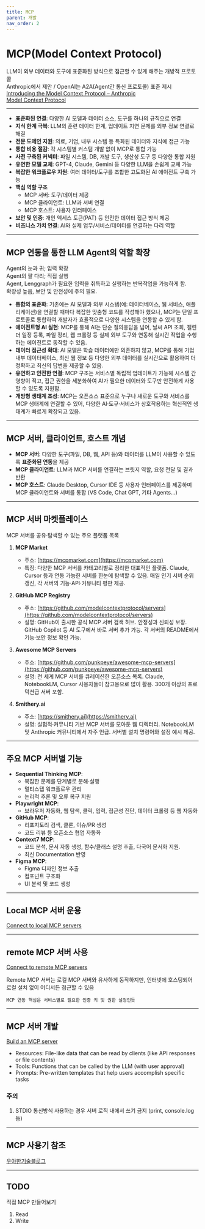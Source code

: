 ```yaml
---
title: MCP
parent: 개발
nav_order: 2
---
```


# MCP(Model Context Protocol)

LLM이 외부 데이터와 도구에 표준화된 방식으로 접근할 수 있게 해주는 개방적 프로토콜  
Anthropic에서 제안 / OpenAI는 A2A(Agent간 통신 프로토콜) 표준 제시  
[Introducing the Model Context Protocol – Anthropic](https://www.anthropic.com/news/model-context-protocol)  
[Model Context Protocol](https://modelcontextprotocol.io/docs/getting-started/intro)  

--- 

- **표준화된 연결**: 다양한 AI 모델과 데이터 소스, 도구를 하나의 규칙으로 연결
- **지식 한계 극복**: LLM의 훈련 데이터 한계, 업데이트 지연 문제를 외부 정보 연결로 해결
- **전문 도메인 지원**: 의료, 기업, 내부 시스템 등 특화된 데이터와 지식에 접근 가능
- **통합 비용 절감**: 각 시스템별 커스텀 개발 없이 MCP로 통합 가능
- **사전 구축된 커넥터**: 파일 시스템, DB, 개발 도구, 생산성 도구 등 다양한 통합 지원
- **유연한 모델 교체**: GPT-4, Claude, Gemini 등 다양한 LLM을 손쉽게 교체 가능
- **복잡한 워크플로우 지원**: 여러 데이터/도구를 조합한 고도화된 AI 에이전트 구축 가능
- **핵심 역할 구조**
  - MCP 서버: 도구/데이터 제공
  - MCP 클라이언트: LLM과 서버 연결
  - MCP 호스트: 사용자 인터페이스
- **보안 및 인증**: 개인 액세스 토큰(PAT) 등 안전한 데이터 접근 방식 제공
- **비즈니스 가치 연결**: AI와 실제 업무/서비스/데이터를 연결하는 다리 역할

---

## MCP 연동을 통한 LLM Agent의 역할 확장

Agent의 눈과 귀; 입력 확장  
Agent의 팔 다리; 직접 실행  
Agent, Lenggraph가 필요한 입력을 취득하고 실행하는 반복작업을 가능하게 함.  
확장성 높음, 보안 및 안전성에 주의 필요.

- **통합의 표준화**: 기존에는 AI 모델과 외부 시스템(예: 데이터베이스, 웹 서비스, 애플리케이션)을 연결할 때마다 복잡한 맞춤형 코드를 작성해야 했으나, MCP는 단일 프로토콜로 통합하여 개발자가 효율적으로 다양한 시스템을 연동할 수 있게 함.
- **에이전트형 AI 실현**: MCP를 통해 AI는 단순 질의응답을 넘어, 날씨 API 조회, 캘린더 일정 등록, 파일 정리, 웹 크롤링 등 실제 외부 도구와 연동해 실시간 작업을 수행하는 에이전트로 동작할 수 있음.
- **데이터 접근성 확대**: AI 모델은 학습 데이터에만 의존하지 않고, MCP를 통해 기업 내부 데이터베이스, 최신 웹 정보 등 다양한 외부 데이터를 실시간으로 활용하여 더 정확하고 최신의 답변을 제공할 수 있음.
- **유연하고 안전한 연결**: MCP 구조는 서비스별 독립적 업데이트가 가능해 시스템 간 영향이 적고, 접근 권한을 세분화하여 AI가 필요한 데이터와 도구만 안전하게 사용할 수 있도록 지원함.
- **개방형 생태계 조성**: MCP는 오픈소스 표준으로 누구나 새로운 도구와 서비스를 MCP 생태계에 연결할 수 있어, 다양한 AI·도구·서비스가 상호작용하는 혁신적인 생태계가 빠르게 확장되고 있음.

---

## MCP 서버, 클라이언트, 호스트 개념

- **MCP 서버**: 다양한 도구(파일, DB, 웹, API 등)와 데이터를 LLM이 사용할 수 있도록 **표준화된 연동**을 제공
- **MCP 클라이언트**: LLM과 MCP 서버를 연결하는 브릿지 역할, 요청 전달 및 결과 반환
- **MCP 호스트**: Claude Desktop, Cursor IDE 등 사용자 인터페이스를 제공하며 MCP 클라이언트와 서버를 통합 (VS Code, Chat GPT, 기타 Agents...)

---

## MCP 서버 마켓플레이스

MCP 서버를 공유·탐색할 수 있는 주요 플랫폼 목록  

1. **MCP Market**  
   - 주소: [https://mcpmarket.com](https://mcpmarket.com)  
   - 특징: 다양한 MCP 서버를 카테고리별로 정리한 대표적인 플랫폼. Claude, Cursor 등과 연동 가능한 서버를 한눈에 탐색할 수 있음. 매일 인기 서버 순위 갱신, 각 서버의 기능·API·커뮤니티 평판 제공.

2. **GitHub MCP Registry**  
   - 주소: [https://github.com/modelcontextprotocol/servers](https://github.com/modelcontextprotocol/servers)  
   - 설명: GitHub이 출시한 공식 MCP 서버 검색 허브. 안정성과 신뢰성 보장. GitHub Copilot 등 AI 도구에서 바로 서버 추가 가능. 각 서버의 README에서 기능·보안 정보 확인 가능.

3. **Awesome MCP Servers**  
   - 주소: [https://github.com/punkpeye/awesome-mcp-servers](https://github.com/punkpeye/awesome-mcp-servers)  
   - 설명: 전 세계 MCP 서버를 큐레이션한 오픈소스 목록. Claude, NotebookLM, Cursor 사용자들이 참고용으로 많이 활용. 300개 이상의 프로덕션급 서버 포함.

4. **Smithery.ai**  
   - 주소: [https://smithery.ai](https://smithery.ai)  
   - 설명: 실험적·커뮤니티 기반 MCP 서버를 모아둔 웹 디렉터리. NotebookLM 및 Anthropic 커뮤니티에서 자주 언급. 서버별 설치 명령어와 설정 예시 제공.

---

## 주요 MCP 서버별 기능
- **Sequential Thinking MCP**:
  - 복잡한 문제를 단계별로 분해·실행
  - 멀티스텝 워크플로우 관리
  - 논리적 추론 및 오류 복구 지원
- **Playwright MCP**:
  - 브라우저 자동화, 웹 탐색, 클릭, 입력, 접근성 진단, 데이터 크롤링 등 웹 자동화
- **GitHub MCP**: 
  - 리포지토리 검색, 클론, 이슈/PR 생성
  - 코드 리뷰 등 오픈소스 협업 자동화
- **Context7 MCP**: 
  - 코드 분석, 문서 자동 생성, 함수/클래스 설명 추출, 다국어 문서화 지원.
  - 최신 Documentation 반영
- **Figma MCP**: 
  - Figma 디자인 정보 추출
  - 컴포넌트 구조화
  - UI 분석 및 코드 생성

---

## Local MCP 서버 운용

[Connect to local MCP servers](https://modelcontextprotocol.io/docs/develop/connect-local-servers)

---

## remote MCP 서버 사용

[Connect to remote MCP servers](https://modelcontextprotocol.io/docs/develop/connect-remote-servers)

Remote MCP 서버는 로컬 MCP 서버와 유사하게 동작하지만, 인터넷에 호스팅되어 로컬 설치 없이 어디서든 접근할 수 있음

`MCP 연동 핵심은 서비스별로 필요한 인증 키 및 권한 설정인듯`

---

## MCP 서버 개발

[Build an MCP server](https://modelcontextprotocol.io/docs/develop/build-server)

- Resources: File-like data that can be read by clients (like API responses or file contents)
- Tools: Functions that can be called by the LLM (with user approval)
- Prompts: Pre-written templates that help users accomplish specific tasks

### 주의
1. STDIO 통신방식 사용하는 경우 서버 로직 내에서 쓰기 금지 (print, console.log 등)

---

## MCP 사용기 참조

[우아한기술블로그](https://techblog.woowahan.com/22342/)

---

## TODO

직접 MCP 만들어보기  
1. Read
2. Write